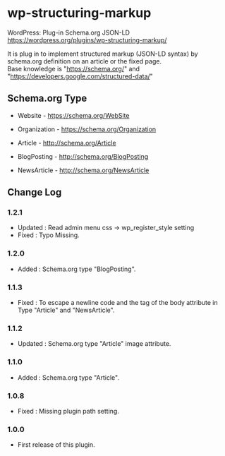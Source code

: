 # wp-structuring-markup
WordPress: Plug-in Schema.org JSON-LD  
https://wordpress.org/plugins/wp-structuring-markup/

It is plug in to implement structured markup (JSON-LD syntax) by schema.org definition on an article or the fixed page.  
Base knowledge is "https://schema.org/" and "https://developers.google.com/structured-data/"

## Schema.org Type

- Website -
https://schema.org/WebSite

- Organization -
https://schema.org/Organization

- Article -
http://schema.org/Article

- BlogPosting -
http://schema.org/BlogPosting

- NewsArticle -
http://schema.org/NewsArticle

## Change Log

### 1.2.1
- Updated : Read admin menu css -> wp_register_style setting
- Fixed : Typo Missing.

### 1.2.0
- Added : Schema.org type "BlogPosting".

### 1.1.3
- Fixed : To escape a newline code and the tag of the body attribute in Type "Article" and "NewsArticle".

### 1.1.2
- Updated : Schema.org type "Article" image attribute.

### 1.1.0
- Added : Schema.org type "Article".

### 1.0.8
- Fixed : Missing plugin path setting.

### 1.0.0
- First release of this plugin.